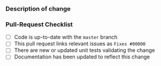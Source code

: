 <!--
  😀 Wonderful!  Thank you for opening a pull request for TypeORM.

  Please fill in the information below to expedite the review
  and (hopefully) merge of your change.

  If unsure about something.. just do as best as you're able,
  or reach out through our community support channels!
  https://github.com/typeorm/typeorm/blob/master/docs/support.md
-->

### Description of change

<!--
  Please describe:
  - what the change is intended to do
  - why this change is needed
  - how you've verified it
  - any other context that will help reviewers understand the change

  In some cases it may be helpful to include the current behavior
  and the new behavior.
-->

### Pull-Request Checklist

<!--
  Please make sure to review and check all of the following.

  If an item is not applicable, you can add "N/A" to the end.
-->

-   [ ] Code is up-to-date with the `master` branch
-   [ ] This pull request links relevant issues as `Fixes #00000`
-   [ ] There are new or updated unit tests validating the change
-   [ ] Documentation has been updated to reflect this change

<!--
  🎉 Thank you for contributing and making TypeORM even better!
-->
